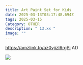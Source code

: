 ```yaml
---
title: Art Paint Set for Kids
date: 2025-03-13T03:17:48.694Z
tags: 2025-03-15
Category: OTHER
description: " 13.xx "
image: ""
---
```

https://amzlink.to/az0vjizl6rgPi   AD
<!--StartFragment-->

![](https://m.media-amazon.com/images/I/81xyuELe9tL._AC_SL1500_.jpg)

<!--EndFragment-->